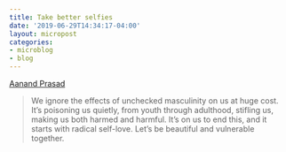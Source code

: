 ```yaml
---
title: Take better selfies
date: '2019-06-29T14:34:17-04:00'
layout: micropost
categories:
- microblog
- blog
---
```


[Aanand Prasad](https://medium.com/@aanand/take-better-selfies-26089b2b3e4e)

> We ignore the effects of unchecked masculinity on us at huge cost. It’s
> poisoning us quietly, from youth through adulthood, stifling us, making us
> both harmed and harmful. It’s on us to end this, and it starts with radical
> self-love. Let’s be beautiful and vulnerable together.


